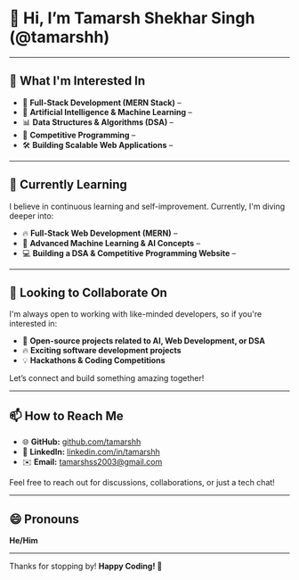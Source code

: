 # 👋 Hi, I’m Tamarsh Shekhar Singh (@tamarshh)  
---  

## 👀 What I'm Interested In  

- 🚀 **Full-Stack Development (MERN Stack)** – 
- 🤖 **Artificial Intelligence & Machine Learning** –  
- 📊 **Data Structures & Algorithms (DSA)** –  
- 🎯 **Competitive Programming** – 
- 🛠 **Building Scalable Web Applications** – 

---  

## 🌱 Currently Learning  

I believe in continuous learning and self-improvement. Currently, I'm diving deeper into:  
- 🔥 **Full-Stack Web Development (MERN)** –   
- 🧠 **Advanced Machine Learning & AI Concepts** – 
- 💻 **Building a DSA & Competitive Programming Website** –   

---  

## 💞️ Looking to Collaborate On  

I'm always open to working with like-minded developers, so if you're interested in:  
- 🤝 **Open-source projects related to AI, Web Development, or DSA**  
- 🔥 **Exciting software development projects**  
- 💡 **Hackathons & Coding Competitions**  

Let’s connect and build something amazing together!  

---  

## 📫 How to Reach Me  

- 🌐 **GitHub:** [github.com/tamarshh](https://github.com/tamarshh)  
- 💼 **LinkedIn:** [linkedin.com/in/tamarshh](https://www.linkedin.com/in/tamarshh)  
- ✉️ **Email:** tamarshss2003@gmail.com

Feel free to reach out for discussions, collaborations, or just a tech chat!  

---  

## 😄 Pronouns  
**He/Him**  

---  
Thanks for stopping by! **Happy Coding! 🚀**  


